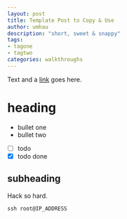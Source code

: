 ```yaml
---
layout: post
title: Template Post to Copy & Use
author: umhau
description: "short, sweet & snappy"
tags: 
- tagone
- tagtwo
categories: walkthroughs
---
```


Text and a [link](https://github.com/salesforce/ctrl) goes here.

# heading

- bullet one
- bullet two
- [ ] todo
- [x] todo done

## subheading

Hack so hard.

```shell
ssh root@IP_ADDRESS
```
